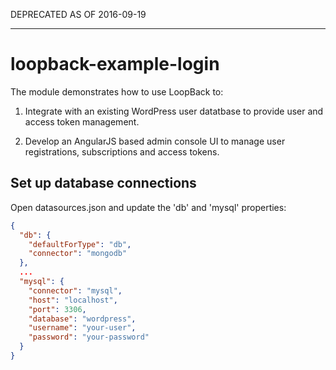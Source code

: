 DEPRECATED AS OF 2016-09-19

---

# loopback-example-login

The module demonstrates how to use LoopBack to: 

1. Integrate with an existing WordPress user datatbase to provide user and access token management.

2. Develop an AngularJS based admin console UI to manage user registrations, subscriptions and access tokens.

## Set up database connections

Open datasources.json and update the 'db' and 'mysql' properties:

```json
{
  "db": {
    "defaultForType": "db",
    "connector": "mongodb"
  },
  ...
  "mysql": {
    "connector": "mysql",
    "host": "localhost",
    "port": 3306,
    "database": "wordpress",
    "username": "your-user",
    "password": "your-password"
  }
}
```

